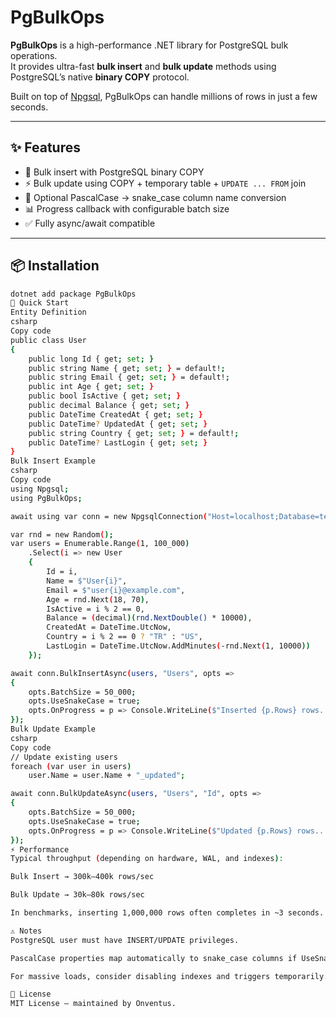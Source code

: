 # PgBulkOps

**PgBulkOps** is a high-performance .NET library for PostgreSQL bulk operations.  
It provides ultra-fast **bulk insert** and **bulk update** methods using PostgreSQL’s native **binary COPY** protocol.  

Built on top of [Npgsql](https://www.npgsql.org/), PgBulkOps can handle millions of rows in just a few seconds.

---

## ✨ Features
- 🚀 Bulk insert with PostgreSQL binary COPY  
- ⚡ Bulk update using COPY + temporary table + `UPDATE ... FROM` join  
- 🔄 Optional PascalCase → snake_case column name conversion  
- 📊 Progress callback with configurable batch size  
- ✅ Fully async/await compatible  

---

## 📦 Installation

```bash
dotnet add package PgBulkOps
🚀 Quick Start
Entity Definition
csharp
Copy code
public class User
{
    public long Id { get; set; }
    public string Name { get; set; } = default!;
    public string Email { get; set; } = default!;
    public int Age { get; set; }
    public bool IsActive { get; set; }
    public decimal Balance { get; set; }
    public DateTime CreatedAt { get; set; }
    public DateTime? UpdatedAt { get; set; }
    public string Country { get; set; } = default!;
    public DateTime? LastLogin { get; set; }
}
Bulk Insert Example
csharp
Copy code
using Npgsql;
using PgBulkOps;

await using var conn = new NpgsqlConnection("Host=localhost;Database=test;Username=postgres;Password=secret");

var rnd = new Random();
var users = Enumerable.Range(1, 100_000)
    .Select(i => new User
    {
        Id = i,
        Name = $"User{i}",
        Email = $"user{i}@example.com",
        Age = rnd.Next(18, 70),
        IsActive = i % 2 == 0,
        Balance = (decimal)(rnd.NextDouble() * 10000),
        CreatedAt = DateTime.UtcNow,
        Country = i % 2 == 0 ? "TR" : "US",
        LastLogin = DateTime.UtcNow.AddMinutes(-rnd.Next(1, 10000))
    });

await conn.BulkInsertAsync(users, "Users", opts =>
{
    opts.BatchSize = 50_000;
    opts.UseSnakeCase = true;
    opts.OnProgress = p => Console.WriteLine($"Inserted {p.Rows} rows...");
});
Bulk Update Example
csharp
Copy code
// Update existing users
foreach (var user in users)
    user.Name = user.Name + "_updated";

await conn.BulkUpdateAsync(users, "Users", "Id", opts =>
{
    opts.BatchSize = 50_000;
    opts.UseSnakeCase = true;
    opts.OnProgress = p => Console.WriteLine($"Updated {p.Rows} rows...");
});
⚡ Performance
Typical throughput (depending on hardware, WAL, and indexes):

Bulk Insert → 300k–400k rows/sec

Bulk Update → 30k–80k rows/sec

In benchmarks, inserting 1,000,000 rows often completes in ~3 seconds.

⚠️ Notes
PostgreSQL user must have INSERT/UPDATE privileges.

PascalCase properties map automatically to snake_case columns if UseSnakeCase = true.

For massive loads, consider disabling indexes and triggers temporarily.

📄 License
MIT License – maintained by Onventus.

